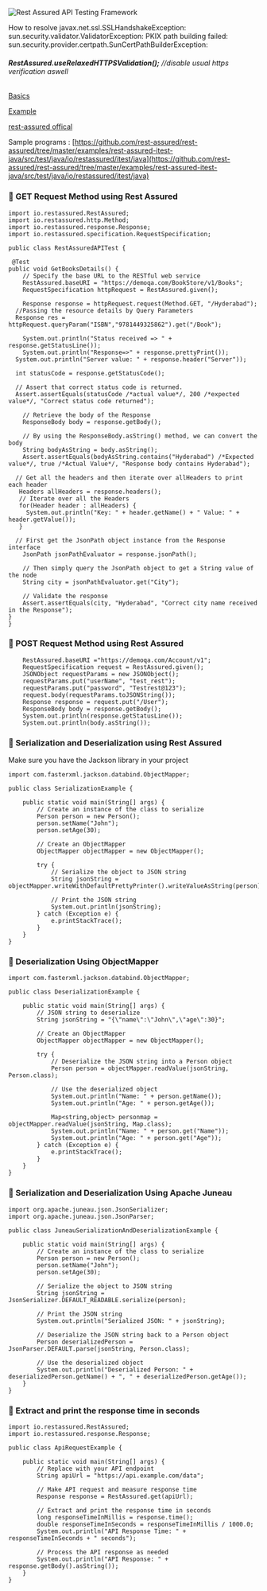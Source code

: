 ![Rest Assured API Testing Framework](https://1.bp.blogspot.com/-AIE764EqgyQ/XOjijRSSnII/AAAAAAAArmA/u3QjS9N6-no_zo7YASd8IFh1hom0kikQQCLcBGAs/s1600/framework%2Blogo.JPG)

How to resolve javax.net.ssl.SSLHandshakeException: sun.security.validator.ValidatorException: PKIX path building failed: sun.security.provider.certpath.SunCertPathBuilderException: 

###### **RestAssured.useRelaxedHTTPSValidation();**      //disable usual https verification aswell 

[Basics](https://www.hascode.com/2011/10/testing-restful-web-services-made-easy-using-the-rest-assured-framework/)

[Example](https://medium.com/gradeup/rest-api-testing-using-rest-assured-56a6cf772ca3)

[rest-assured offical](https://github.com/rest-assured/rest-assured/wiki/usage)

Sample programs :
[https://github.com/rest-assured/rest-assured/tree/master/examples/rest-assured-itest-java/src/test/java/io/restassured/itest/java](https://github.com/rest-assured/rest-assured/tree/master/examples/rest-assured-itest-java/src/test/java/io/restassured/itest/java) <br>

### :dart: GET Request Method using Rest Assured
```
import io.restassured.RestAssured;
import io.restassured.http.Method;
import io.restassured.response.Response;
import io.restassured.specification.RequestSpecification;
 
public class RestAssuredAPITest {
 
 @Test
public void GetBooksDetails() { 
	// Specify the base URL to the RESTful web service 
	RestAssured.baseURI = "https://demoqa.com/BookStore/v1/Books"; 
	RequestSpecification httpRequest = RestAssured.given();

	Response response = httpRequest.request(Method.GET, "/Hyderabad");
  //Passing the resource details by Query Parameters
  Response res = httpRequest.queryParam("ISBN","9781449325862").get("/Book");

	System.out.println("Status received => " + response.getStatusLine()); 
	System.out.println("Response=>" + response.prettyPrint());
  System.out.println("Server value: " + response.header("Server"));

  int statusCode = response.getStatusCode();

  // Assert that correct status code is returned.
  Assert.assertEquals(statusCode /*actual value*/, 200 /*expected value*/, "Correct status code returned");

	// Retrieve the body of the Response
	ResponseBody body = response.getBody();

	// By using the ResponseBody.asString() method, we can convert the  body
	String bodyAsString = body.asString();
	Assert.assertEquals(bodyAsString.contains("Hyderabad") /*Expected value*/, true /*Actual Value*/, "Response body contains Hyderabad");

  // Get all the headers and then iterate over allHeaders to print each header 
   Headers allHeaders = response.headers(); 
   // Iterate over all the Headers 
   for(Header header : allHeaders) { 
     System.out.println("Key: " + header.getName() + " Value: " + header.getValue()); 
   }

  // First get the JsonPath object instance from the Response interface
	JsonPath jsonPathEvaluator = response.jsonPath();

	// Then simply query the JsonPath object to get a String value of the node
	String city = jsonPathEvaluator.get("City");

	// Validate the response
	Assert.assertEquals(city, "Hyderabad", "Correct city name received in the Response");
}
}
```
### :dart: POST Request Method using Rest Assured
```
    RestAssured.baseURI ="https://demoqa.com/Account/v1"; 
    RequestSpecification request = RestAssured.given(); 
    JSONObject requestParams = new JSONObject();
    requestParams.put("userName", "test_rest");
    requestParams.put("password", "Testrest@123"); 
    request.body(requestParams.toJSONString());
    Response response = request.put("/User"); 
    ResponseBody body = response.getBody();
    System.out.println(response.getStatusLine());
    System.out.println(body.asString());
```
### :dart: Serialization and Deserialization using Rest Assured
Make sure you have the Jackson library in your project
```
import com.fasterxml.jackson.databind.ObjectMapper;

public class SerializationExample {

    public static void main(String[] args) {
        // Create an instance of the class to serialize
        Person person = new Person();
        person.setName("John");
        person.setAge(30);

        // Create an ObjectMapper
        ObjectMapper objectMapper = new ObjectMapper();

        try {
            // Serialize the object to JSON string
            String jsonString = objectMapper.writeWithDefaultPrettyPrinter().writeValueAsString(person);

            // Print the JSON string
            System.out.println(jsonString);
        } catch (Exception e) {
            e.printStackTrace();
        }
    }
}
```
### :dart: Deserialization Using ObjectMapper
```
import com.fasterxml.jackson.databind.ObjectMapper;

public class DeserializationExample {

    public static void main(String[] args) {
        // JSON string to deserialize
        String jsonString = "{\"name\":\"John\",\"age\":30}";

        // Create an ObjectMapper
        ObjectMapper objectMapper = new ObjectMapper();

        try {
            // Deserialize the JSON string into a Person object
            Person person = objectMapper.readValue(jsonString, Person.class);

            // Use the deserialized object
            System.out.println("Name: " + person.getName());
            System.out.println("Age: " + person.getAge());

            Map<string,object> personmap = objectMapper.readValue(jsonString, Map.class);
            System.out.println("Name: " + person.get("Name"));
            System.out.println("Age: " + person.get("Age"));
        } catch (Exception e) {
            e.printStackTrace();
        }
    }
}
```
### :dart: Serialization and Deserialization Using Apache Juneau
```
import org.apache.juneau.json.JsonSerializer;
import org.apache.juneau.json.JsonParser;

public class JuneauSerializationAndDeserializationExample {

    public static void main(String[] args) {
        // Create an instance of the class to serialize
        Person person = new Person();
        person.setName("John");
        person.setAge(30);

        // Serialize the object to JSON string
        String jsonString = JsonSerializer.DEFAULT_READABLE.serialize(person);

        // Print the JSON string
        System.out.println("Serialized JSON: " + jsonString);

        // Deserialize the JSON string back to a Person object
        Person deserializedPerson = JsonParser.DEFAULT.parse(jsonString, Person.class);

        // Use the deserialized object
        System.out.println("Deserialized Person: " + deserializedPerson.getName() + ", " + deserializedPerson.getAge());
    }
}
```
### :dart:  Extract and print the response time in seconds
```
import io.restassured.RestAssured;
import io.restassured.response.Response;

public class ApiRequestExample {

    public static void main(String[] args) {
        // Replace with your API endpoint
        String apiUrl = "https://api.example.com/data";

        // Make API request and measure response time
        Response response = RestAssured.get(apiUrl);

        // Extract and print the response time in seconds
        long responseTimeInMillis = response.time();
        double responseTimeInSeconds = responseTimeInMillis / 1000.0;
        System.out.println("API Response Time: " + responseTimeInSeconds + " seconds");

        // Process the API response as needed
        System.out.println("API Response: " + response.getBody().asString());
    }
}
```
